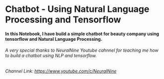 # Chatbot - Using Natural Language Processing and Tensorflow
#### In this Notebook, I have build a simple chatbot for beauty company using tensorflow and Natural Language Processing.

###### A very special thanks to NeuralNine Youtube cahnnel for teaching me how to build a chatbot using NLP and tensorflow.
###### Channel Link: https://www.youtube.com/c/NeuralNine
